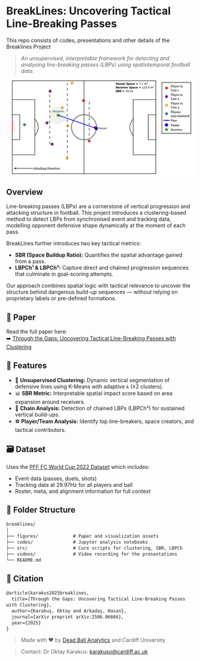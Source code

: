 # BreakLines: Uncovering Tactical Line-Breaking Passes
This repo consists of codes, presentations and other details of the Breaklines Project

> *An unsupervised, interpretable framework for detecting and analysing line-breaking passes (LBPs) using spatiotemporal football data.*

![Figure 1: Core Framework — Detecting LBPs and computing SBR](figures/fig1_1.png)

## Overview

Line-breaking passes (LBPs) are a cornerstone of vertical progression and attacking structure in football. This project introduces a clustering-based method to detect LBPs from synchronised event and tracking data, modelling opponent defensive shape dynamically at the moment of each pass.

BreakLines further introduces two key tactical metrics:
- **SBR (Space Buildup Ratio):** Quantifies the spatial advantage gained from a pass.
- **LBPCh¹ & LBPCh²:** Capture direct and chained progression sequences that culminate in goal-scoring attempts.

Our approach combines spatial logic with tactical relevance to uncover the structure behind dangerous build-up sequences — without relying on proprietary labels or pre-defined formations.

## 📄 Paper

Read the full paper here:  
➡️ [Through the Gaps: Uncovering Tactical Line-Breaking Passes with Clustering](https://arxiv.org/abs/2506.06666)

## 🔧 Features

- 🧠 **Unsupervised Clustering:** Dynamic vertical segmentation of defensive lines using K-Means with adaptive `k` (≥2 clusters).
- 📊 **SBR Metric:** Interpretable spatial impact score based on area expansion around receivers.
- 🔄 **Chain Analysis:** Detection of chained LBPs (LBPCh²) for sustained vertical build-ups.
- ⚽ **Player/Team Analysis:** Identify top line-breakers, space creators, and tactical contributors.

## 🗃️ Dataset

Uses the [PFF FC World Cup 2022 Dataset](https://www.blog.fc.pff.com/blog/pff-fc-release-2022-world-cup-data) which includes:
- Event data (passes, duels, shots)
- Tracking data at 29.97Hz for all players and ball
- Roster, meta, and alignment information for full context

## 📂 Folder Structure
```verbatim
breaklines/
│
├── figures/             # Paper and visualization assets
├── codes/               # Jupyter analysis notebooks
├── src/                 # Core scripts for clustering, SBR, LBPCh
├── videos/              # Video recording for the presentations
└── README.md
```

## 📌 Citation
```verbatim
@article{karakus2025breaklines,
  title={Through the Gaps: Uncovering Tactical Line-Breaking Passes with Clustering},
  author={Karakuş, Oktay and Arkadaş, Hasan},
  journal={arXiv preprint arXiv:2506.06666},
  year={2025}
}
```

> Made with ❤️ by [Dead Ball Analytics](https://deadballanalytics.substack.com/) and Cardiff University

> Contact: Dr Oktay Karakus: [karakuso@cardiff.ac.uk](mailto:karakuso@cardiff.ac.uk)
